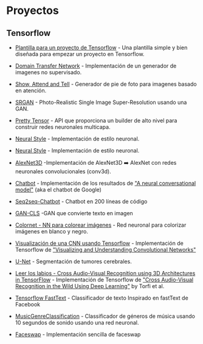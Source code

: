 # Proyectos

## Tensorflow

* [Plantilla para un proyecto de Tensorflow](https://github.com/Mrgemy95/Tensorflow-Project-Template) - Una plantilla simple y bien diseñada para empezar un proyecto en Tensorflow.  
* [Domain Transfer Network](https://github.com/yunjey/dtn-tensorflow) - Implementación de un generador de imagenes no supervisado.  
* [Show, Attend and Tell](https://github.com/yunjey/show_attend_and_tell) - Generador de pie de foto para imagenes basado en atención. 
* [SRGAN](https://github.com/tensorlayer/srgan) - Photo-Realistic Single Image Super-Resolution usando una GAN.
* [Pretty Tensor](https://github.com/google/prettytensor) - API  que proporciona un builder de alto nivel para construir redes neuronales multicapa. 
* [Neural Style](https://github.com/anishathalye/neural-style) - Implementación de estilo neuronal.
* [Neural Style](https://github.com/cysmith/neural-style-tf) -
  Implementación de estilo neuronal.
* [AlexNet3D](https://github.com/denti/AlexNet3D) -Implementación de AlexNet3D :arrow_right:  AlexNet con redes neuronales convolucionales (conv3d).
* [Chatbot](https://github.com/Conchylicultor/DeepQA) - Implementación de los resultados de ["A neural conversational model"](http://arxiv.org/abs/1506.05869) (aka el chatbot de Google)
* [Seq2seq-Chatbot](https://github.com/tensorlayer/seq2seq-chatbot) - Chatbot en 200 líneas de código
* [GAN-CLS](https://github.com/zsdonghao/text-to-image) -GAN que convierte texto en imagen

* [Colornet - NN para colorear imágenes](https://github.com/pavelgonchar/colornet) - Red neuronal para colorizar imágenes en blanco y negro. 
* [Visualización de una CNN usando Tensorflow](https://github.com/InFoCusp/tf_cnnvis) - Implementación de Tensorflow de  ["Visualizing and Understanding Convolutional Networks"](https://www.cs.nyu.edu/~fergus/papers/zeilerECCV2014.pdf)
* [U-Net](https://github.com/zsdonghao/u-net-brain-tumor) - Segmentación de tumores cerebrales. 
* [Leer los labios - Cross Audio-Visual Recognition using 3D Architectures in TensorFlow](https://github.com/astorfi/lip-reading-deeplearning) - Implementación de Tensorflow de  ["Cross Audio-Visual Recognition in the Wild Using Deep Learning"](https://arxiv.org/abs/1706.05739) by Torfi et al.
* [Tensorflow FastText](https://github.com/apcode/tensorflow_fasttext) - Classificador de texto Inspirado en fastText de Facebook 
* [MusicGenreClassification](https://github.com/mlachmish/MusicGenreClassification) - Classificador de géneros de música usando 10 segundos de sonido usando una red neuronal.
* [Faceswap](https://github.com/ianholing/simplest_faceswap_deepfakes_tensorflow/blob/master/simple_deepfakes_faceswap.ipynb) - Implementación sencilla de faceswap
